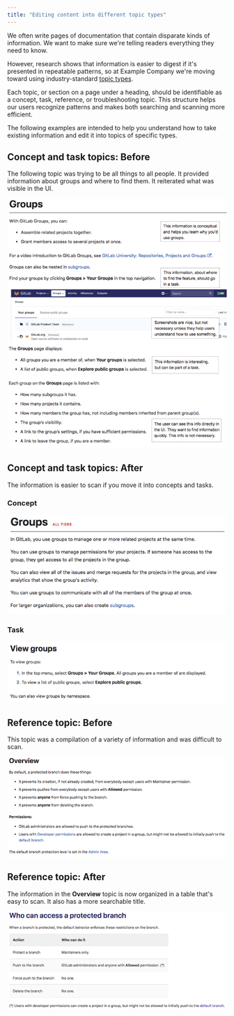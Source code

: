 ```yaml
---
title: "Editing content into different topic types"
---
```


We often write pages of documentation that contain disparate kinds of information.
We want to make sure we're telling readers everything they need to know.

However, research shows that information is easier to digest if it's presented in
repeatable patterns, so at Example Company we're moving toward using industry-standard
[topic types](https://docs.example_company.com/ee/development/documentation/topic_types/).

Each topic, or section on a page under a heading, should be identifiable as a concept, task, reference, or
troubleshooting topic. This structure helps our users recognize patterns and
makes both searching and scanning more efficient.

The following examples are intended to help you understand how to take
existing information and edit it into topics of specific types.

## Concept and task topics: Before

The following topic was trying to be all things to all people. It provided information about groups
and where to find them. It reiterated what was visible in the UI.

![An example concept and task](example_1.png)

## Concept and task topics: After

The information is easier to scan if you move it into concepts and tasks.

### Concept

![A concept example after it's been corrected](example_1_after_concept.png)

### Task

![A task example after it's been corrected](example_1_after_task.png)

## Reference topic: Before

This topic was a compilation of a variety of information and was difficult to scan.

![An example of a reference topic](reference_example1.png)

## Reference topic: After

The information in the **Overview** topic is now organized in a table
that's easy to scan. It also has a more searchable title.

![An example of a corrected reference topic](reference_example2.png)
